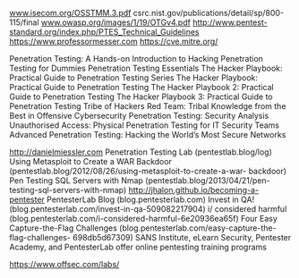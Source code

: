 www.isecom.org/OSSTMM.3.pdf
csrc.nist.gov/publications/detail/sp/800-115/final
www.owasp.org/images/1/19/OTGv4.pdf
http://www.pentest-standard.org/index.php/PTES_Technical_Guidelines
https://www.professormesser.com
https://cve.mitre.org/

Penetration Testing: A Hands-on Introduction to Hacking
Penetration Testing for Dummies
Penetration Testing Essentials
The Hacker Playbook: Practical Guide to Penetration Testing Series
The Hacker Playbook: Practical Guide to Penetration Testing
The Hacker Playbook 2: Practical Guide to Penetration Testing
The Hacker Playbook 3: Practical Guide to Penetration Testing
Tribe of Hackers Red Team: Tribal Knowledge from the Best in Offensive Cybersecurity
Penetration Testing: Security Analysis
Unauthorised Access: Physical Penetration Testing for IT Security Teams
Advanced Penetration Testing: Hacking the World’s Most Secure Networks


http://danielmiessler.com
Penetration Testing Lab (pentestlab.blog/log)
Using Metasploit to Create a WAR Backdoor
(pentestlab.blog/2012/08/26/using-metasploit-to-create-a-war- backdoor)
Pen Testing SQL Servers with Nmap
(pentestlab.blog/2013/04/21/pen-testing-sql-servers-with-nmap)
http://jhalon.github.io/becoming-a-pentester
PentesterLab Blog (blog.pentesterlab.com)
Invest in QA!
(blog.pentesterlab.com/invest-in-qa-509082217904)
i/ considered harmful
(blog.pentesterlab.com/i-considered-harmful-6e20936ea65f)
Four Easy Capture-the-Flag Challenges
(blog.pentesterlab.com/easy-capture-the-flag-challenges- 698db5d67309)
SANS Institute, eLearn Security, Pentester Academy, and PentesterLab offer online pentesting training programs

https://www.offsec.com/labs/

